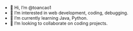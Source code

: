 - 👋 Hi, I’m @toancao1
- 👀 I’m interested in web development, coding, debugging.
- 🌱 I’m currently learning Java, Python.
- 💞️ I’m looking to collaborate on coding projects.

<!---
toancao1/toancao1 is a ✨ special ✨ repository because its `README.md` (this file) appears on your GitHub profile.
You can click the Preview link to take a look at your changes.
--->
